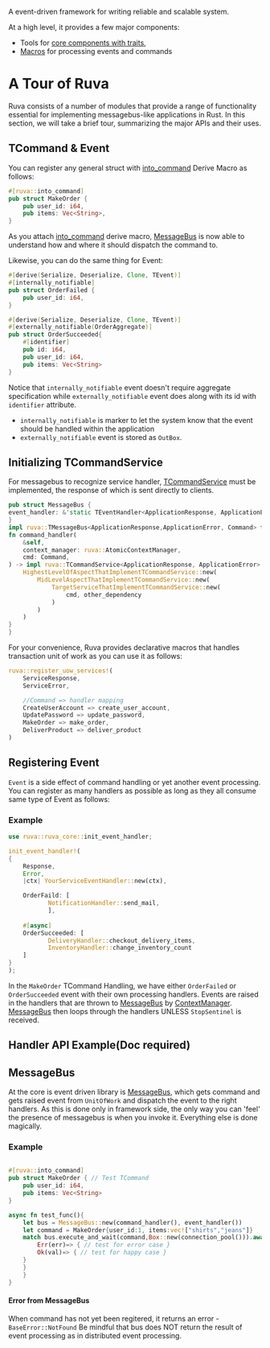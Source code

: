 [ruva-core]: https://docs.rs/ruva-core
[ruva-macro]: https://docs.rs/ruva-macro
[into_command]: https://docs.rs/ruva-macro/latest/ruva_macro/attr.into_command.html
[TEvent]: https://docs.rs/ruva-core/latest/ruva_core/message/trait.TEvent.html
[MessageBus]: https://docs.rs/ruva-core/latest/ruva_core/bus_components/messagebus/index.html
[ContextManager]: https://docs.rs/ruva-core/latest/ruva_core/bus_components/contexts/struct.ContextManager.html
[TCommandService]: https://docs.rs/ruva-core/latest/ruva_core/handler/trait.TCommandService.html


A event-driven framework for writing reliable and scalable system.

At a high level, it provides a few major components:

* Tools for [core components with traits][ruva-core],
* [Macros][ruva-macro] for processing events and commands

# A Tour of Ruva

Ruva consists of a number of modules that provide a range of functionality
essential for implementing messagebus-like applications in Rust. In this
section, we will take a brief tour, summarizing the major APIs and
their uses.

## TCommand & Event
You can register any general struct with [into_command] Derive Macro as follows:
```rust
#[ruva::into_command]
pub struct MakeOrder {
    pub user_id: i64,
    pub items: Vec<String>,
}
```
As you attach [into_command] derive macro, [MessageBus] is now able to understand how and where it should
dispatch the command to.

Likewise, you can do the same thing for Event:
```rust
#[derive(Serialize, Deserialize, Clone, TEvent)]
#[internally_notifiable]
pub struct OrderFailed {
    pub user_id: i64,
}

#[derive(Serialize, Deserialize, Clone, TEvent)]
#[externally_notifiable(OrderAggregate)]
pub struct OrderSucceeded{
    #[identifier]
    pub id: i64,
    pub user_id: i64,
    pub items: Vec<String>
}
```
Notice that `internally_notifiable` event doesn't require aggregate specification while `externally_notifiable` event does along with its id with `identifier` attribute.

* `internally_notifiable` is marker to let the system know that the event should be handled within the application
* `externally_notifiable` event is stored as `OutBox`.

## Initializing TCommandService
For messagebus to recognize service handler, [TCommandService] must be implemented, the response of which is sent directly to
clients.
```rust 
pub struct MessageBus {
event_handler: &'static TEventHandler<ApplicationResponse, ApplicationError>,
}
impl ruva::TMessageBus<ApplicationResponse,ApplicationError, Command> for MessageBus{
fn command_handler(
    &self,
    context_manager: ruva::AtomicContextManager,
    cmd: Command,
) -> impl ruva::TCommandService<ApplicationResponse, ApplicationError> {
    HighestLevelOfAspectThatImplementTCommandService::new(
        MidLevelAspectThatImplementTCommandService::new(
            TargetServiceThatImplementTCommandService::new(
                cmd, other_dependency
            )
        )
    )
}
}
```

For your convenience, Ruva provides declarative macros that handles transaction unit of work as you can use it as follows:

```rust
ruva::register_uow_services!(
	ServiceResponse,
	ServiceError,

	//Command => handler mapping
	CreateUserAccount => create_user_account,
	UpdatePassword => update_password,
    MakeOrder => make_order,
    DeliverProduct => deliver_product
)

```


## Registering Event

`Event` is a side effect of command handling or yet another event processing.
You can register as many handlers as possible as long as they all consume same type of Event as follows:

### Example

```rust
use ruva::ruva_core::init_event_handler;

init_event_handler!(
{
    Response,
    Error,
    |ctx| YourServiceEventHandler::new(ctx),

    OrderFaild: [
           NotificationHandler::send_mail,
           ],
           
    #[async]
    OrderSucceeded: [
           DeliveryHandler::checkout_delivery_items,
           InventoryHandler::change_inventory_count
    ]
}
);
```
In the `MakeOrder` TCommand Handling, we have either `OrderFailed` or `OrderSucceeded` event with their own processing handlers.
Events are raised in the handlers that are thrown to [MessageBus] by [ContextManager].
[MessageBus] then loops through the handlers UNLESS `StopSentinel` is received.

## Handler API Example(Doc required)



## MessageBus
At the core is event driven library is [MessageBus], which gets command and gets raised event from
`UnitOfWork` and dispatch the event to the right handlers.
As this is done only in framework side, the only way you can 'feel' the presence of messagebus is
when you invoke it. Everything else is done magically.

### Example
```rust

#[ruva::into_command]
pub struct MakeOrder { // Test TCommand
    pub user_id: i64,
    pub items: Vec<String>
}

async fn test_func(){
    let bus = MessageBus::new(command_handler(), event_handler())
    let command = MakeOrder{user_id:1, items:vec!["shirts","jeans"]}
    match bus.execute_and_wait(command,Box::new(connection_pool())).await{
        Err(err)=> { // test for error case }
        Ok(val)=> { // test for happy case }
    }
    }
    }   
}
```

#### Error from MessageBus
When command has not yet been regitered, it returns an error - `BaseError::NotFound`
Be mindful that bus does NOT return the result of event processing as in distributed event processing.


